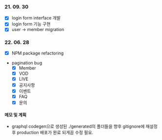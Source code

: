 ### 21. 09. 30

- [x] login form interface 개발
- [x] login form 기능 구현
- [x] user -> member migration

### 22. 06. 28

- [x] NPM package refactoring 
- pagination bug
  - [x] Member
  - [x] VOD
  - [x] LIVE
  - [x] 공지사항
  - [x] 이벤트
  - [x] FAQ
  - [x] 문의

#### 메모 및 계획

- graphql codegen으로 생성된 ./generated의 폴더들을 향후 gitignore에 재설정 후 production 배포가 완료 되게끔 수정 필요.